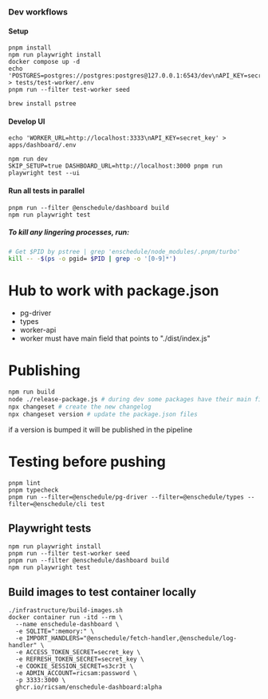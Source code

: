 ### Dev workflows
#### Setup
```
pnpm install
npm run playwright install
docker compose up -d
echo 'POSTGRES=postgres://postgres:postgres@127.0.0.1:6543/dev\nAPI_KEY=secret_key\nPORT=3333' > tests/test-worker/.env
pnpm run --filter test-worker seed

brew install pstree
```

#### Develop UI
```
echo 'WORKER_URL=http://localhost:3333\nAPI_KEY=secret_key' > apps/dashboard/.env

npm run dev
SKIP_SETUP=true DASHBOARD_URL=http://localhost:3000 pnpm run playwright test --ui
```

#### Run all tests in parallel
```
pnpm run --filter @enschedule/dashboard build
npm run playwright test
```

##### To kill any lingering processes, run:
```bash
# Get $PID by pstree | grep 'enschedule/node_modules/.pnpm/turbo'
kill -- -$(ps -o pgid= $PID | grep -o '[0-9]*')
```

# Hub to work with package.json
* pg-driver
* types
* worker-api
* worker must have main field that points to "./dist/index.js"


# Publishing
```bash
npm run build
node ./release-package.js # during dev some packages have their main field point to ts files to aid when jumping to definition in vscode. When publishing to npm it is important that these fields change to pointing at the files in the dist folders. Done using release-package.js script
npx changeset # create the new changelog
npx changeset version # update the package.json files
```

if a version is bumped it will be published in the pipeline


# Testing before pushing
```
pnpm lint
pnpm typecheck
pnpm run --filter=@enschedule/pg-driver --filter=@enschedule/types --filter=@enschedule/cli test
```

## Playwright tests
```
npm run playwright install
pnpm run --filter test-worker seed
pnpm run --filter @enschedule/dashboard build
npm run playwright test
```

## Build images to test container locally
```
./infrastructure/build-images.sh
docker container run -itd --rm \
  --name enschedule-dashboard \
  -e SQLITE=":memory:" \
  -e IMPORT_HANDLERS="@enschedule/fetch-handler,@enschedule/log-handler" \
  -e ACCESS_TOKEN_SECRET=secret_key \
  -e REFRESH_TOKEN_SECRET=secret_key \
  -e COOKIE_SESSION_SECRET=s3cr3t \
  -e ADMIN_ACCOUNT=ricsam:password \
  -p 3333:3000 \
  ghcr.io/ricsam/enschedule-dashboard:alpha
```
